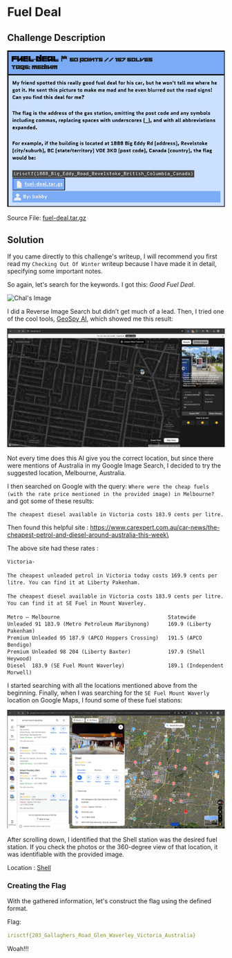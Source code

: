# Fuel Deal

## Challenge Description

![Description](./assets/desc.png)

Source File: [fuel-deal.tar.gz](./assets/fuel-deal.tar.gz)

## Solution

If you came directly to this challenge's writeup, I will recommend you first read my `Checking Out Of Winter` writeup because I have made it in detail, specifying some important notes.

So again, let's search for the keywords. I got this: *Good Fuel Deal*.
 
![Chal's Image](./assets/fuel-deal.png)

I did a Reverse Image Search but didn’t get much of a lead. Then, I tried one of the cool tools, [GeoSpy AI](https://geospy.ai/), which showed me this result:

![GeoSpy AI's Result](./assets/geospy_ai.png)

Not every time does this AI give you the correct location, but since there were mentions of Australia in my Google Image Search, I decided to try the suggested location, Melbourne, Australia.

I then searched on Google with the query: `Where were the cheap fuels (with the rate price mentioned in the provided image) in Melbourne?` and got some of these results:

```
The cheapest diesel available in Victoria costs 183.9 cents per litre.
```

Then found this helpful site : https://www.carexpert.com.au/car-news/the-cheapest-petrol-and-diesel-around-australia-this-week\

The above site had these rates : 

```less
Victoria-

The cheapest unleaded petrol in Victoria today costs 169.9 cents per litre. You can find it at Liberty Pakenham.

The cheapest diesel available in Victoria costs 183.9 cents per litre. You can find it at SE Fuel in Mount Waverley.

Metro – Melbourne	                                Statewide
Unleaded 91	183.9 (Metro Petroleum Maribynong)	    169.9 (Liberty Pakenham)
Premium Unleaded 95	187.9 (APCO Hoppers Crossing)	191.5 (APCO Bendigo)
Premium Unleaded 98	204 (Liberty Baxter)	        197.9 (Shell Heywood)
Diesel	183.9 (SE Fuel Mount Waverley)	            189.1 (Independent Morwell)
```

I started searching with all the locations mentioned above from the beginning. Finally, when I was searching for the `SE Fuel Mount Waverly` location on Google Maps, I found some of these fuel stations:

![SE Fuel Mount Waverly](./assets/se_fuel_search_result.png)

After scrolling down, I identified that the Shell station was the desired fuel station. If you check the photos or the 360-degree view of that location, it was identifiable with the provided image.

Location : [Shell](https://maps.app.goo.gl/3CazWSRMCeDk5Wip7)

### Creating the Flag
With the gathered information, let's construct the flag using the defined format.

Flag: 
```yaml
irisctf{203_Gallaghers_Road_Glen_Waverley_Victoria_Australia}
```
Woah!!!